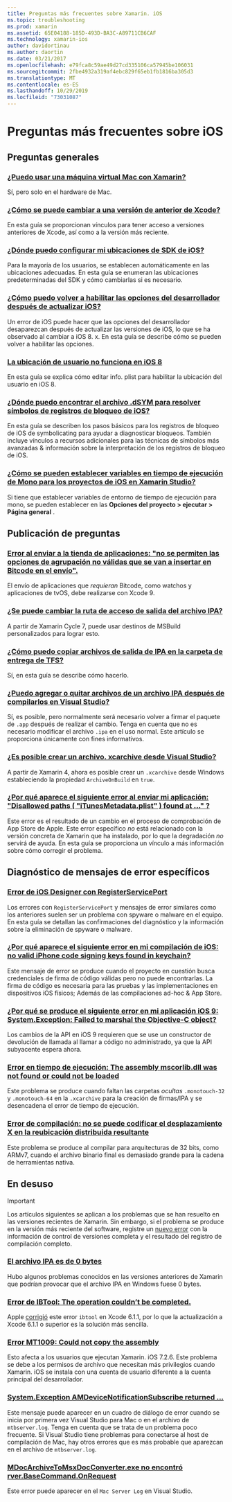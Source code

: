 ```yaml
---
title: Preguntas más frecuentes sobre Xamarin. iOS
ms.topic: troubleshooting
ms.prod: xamarin
ms.assetid: 65E04188-185D-493D-BA3C-A89711CB6CAF
ms.technology: xamarin-ios
author: davidortinau
ms.author: daortin
ms.date: 03/21/2017
ms.openlocfilehash: e79fca8c59ae49d27cd335106ca57945be106031
ms.sourcegitcommit: 2fbe4932a319af4ebc829f65eb1fb1816ba305d3
ms.translationtype: MT
ms.contentlocale: es-ES
ms.lasthandoff: 10/29/2019
ms.locfileid: "73031087"
---
```

# <a name="ios-frequently-asked-questions"></a>Preguntas más frecuentes sobre iOS

## <a name="general-questions"></a>Preguntas generales

### <a name="can-i-use-a-mac-vm-with-xamarinmac-vmmd"></a>[¿Puedo usar una máquina virtual Mac con Xamarin?](mac-vm.md)
Sí, pero solo en el hardware de Mac.

### <a name="how-can-i-downgrade-xcodedowngrade-xcodemd"></a>[¿Cómo se puede cambiar a una versión de anterior de Xcode?](downgrade-xcode.md)
En esta guía se proporcionan vínculos para tener acceso a versiones anteriores de Xcode, así como a la versión más reciente.

### <a name="where-can-i-set-my-ios-sdk-locationsios-sdkmd"></a>[¿Dónde puedo configurar mi ubicaciones de SDK de iOS?](ios-sdk.md)
Para la mayoría de los usuarios, se establecen automáticamente en las ubicaciones adecuadas. En esta guía se enumeran las ubicaciones predeterminadas del SDK y cómo cambiarlas si es necesario.

### <a name="how-can-i-reenable-developer-options-after-updating-iosupdate-developer-optionsmd"></a>[¿Cómo puedo volver a habilitar las opciones del desarrollador después de actualizar iOS?](update-developer-options.md)
Un error de iOS puede hacer que las opciones del desarrollador desaparezcan después de actualizar las versiones de iOS, lo que se ha observado al cambiar a iOS 8. x. En esta guía se describe cómo se pueden volver a habilitar las opciones.

### <a name="user-location-not-working-in-ios-8ios8-user-locationmd"></a>[La ubicación de usuario no funciona en iOS 8](ios8-user-location.md)
En esta guía se explica cómo editar info. plist para habilitar la ubicación del usuario en iOS 8.

### <a name="where-can-i-find-the-dsym-file-to-symbolicate-ios-crash-logssymbolicate-ios-crashmd"></a>[¿Dónde puedo encontrar el archivo .dSYM para resolver símbolos de registros de bloqueo de iOS?](symbolicate-ios-crash.md)
En esta guía se describen los pasos básicos para los registros de bloqueo de iOS de symbolicating para ayudar a diagnosticar bloqueos. También incluye vínculos a recursos adicionales para las técnicas de símbolos más avanzadas & información sobre la interpretación de los registros de bloqueo de iOS.

### <a name="how-do-i-set-mono-runtime-environment-variables-for-ios-projects-in-xamarin-studioxs-mono-runtimemd"></a>[¿Cómo se pueden establecer variables en tiempo de ejecución de Mono para los proyectos de iOS en Xamarin Studio?](xs-mono-runtime.md)
Si tiene que establecer variables de entorno de tiempo de ejecución para mono, se pueden establecer en las **Opciones del proyecto > ejecutar > Página general** .

## <a name="publishing-questions"></a>Publicación de preguntas

### <a name="error-when-submitting-to-app-store-invalid-bundle---options-not-allowed-to-be-embedded-in-bitcode-are-detected-in-the-submissioninvalid-bundle-bitcodemd"></a>[Error al enviar a la tienda de aplicaciones: "no se permiten las opciones de agrupación no válidas que se van a insertar en Bitcode en el envío".](invalid-bundle-bitcode.md)

El envío de aplicaciones que _requieran_ Bitcode, como watchos y aplicaciones de tvOS, debe realizarse con Xcode 9.

### <a name="can-i-change-the-output-path-of-the-ipa-fileipa-output-pathmd"></a>[¿Se puede cambiar la ruta de acceso de salida del archivo IPA?](ipa-output-path.md)
A partir de Xamarin Cycle 7, puede usar destinos de MSBuild personalizados para lograr esto.

### <a name="how-can-i-copy-ipa-output-files-to-the-tfs-drop-folderipa-tfsmd"></a>[¿Cómo puedo copiar archivos de salida de IPA en la carpeta de entrega de TFS?](ipa-tfs.md)
Sí, en esta guía se describe cómo hacerlo.

### <a name="can-i-add-files-to-or-remove-files-from-an-ipa-file-after-building-it-in-visual-studiomodify-ipamd"></a>[¿Puedo agregar o quitar archivos de un archivo IPA después de compilarlos en Visual Studio?](modify-ipa.md)
Sí, es posible, pero normalmente será necesario volver a firmar el paquete de `.app` después de realizar el cambio. Tenga en cuenta que no es necesario modificar el archivo `.ipa` en el uso normal. Este artículo se proporciona únicamente con fines informativos.

### <a name="is-it-possible-to-create-a-xcarchive-archive-from-visual-studiocreate-xcarchivemd"></a>[¿Es posible crear un archivo. xcarchive desde Visual Studio?](create-xcarchive.md)
A partir de Xamarin 4, ahora es posible crear un `.xcarchive` desde Windows estableciendo la propiedad `ArchiveOnBuild` en `true`.

### <a name="why-does-my-app-submission-fail-with-disallowed-paths--itunesmetadataplist--found-at--itunesmetadata-disallowed-pathsmd"></a>[¿Por qué aparece el siguiente error al enviar mi aplicación: "Disallowed paths ( "iTunesMetadata.plist" ) found at ..." ?](itunesmetadata-disallowed-paths.md)
Este error es el resultado de un cambio en el proceso de comprobación de App Store de Apple. Este error específico _no_ está relacionado con la versión concreta de Xamarin que ha instalado, por lo que la degradación _no_ servirá de ayuda. En esta guía se proporciona un vínculo a más información sobre cómo corregir el problema.

## <a name="diagnosing-specific-error-messages"></a>Diagnóstico de mensajes de error específicos

### <a name="ios-designer-error-with-registerserviceporterror-registerserviceportmd"></a>[Error de iOS Designer con RegisterServicePort](error-registerserviceport.md)
Los errores con `RegisterServicePort` y mensajes de error similares como los anteriores suelen ser un problema con spyware o malware en el equipo. En esta guía se detallan las confirmaciones del diagnóstico y la información sobre la eliminación de spyware o malware.

### <a name="why-does-my-ios-build-fail-with-no-valid-iphone-code-signing-keys-found-in-keychainno-codesigning-keysmd"></a>[¿Por qué aparece el siguiente error en mi compilación de iOS: no valid iPhone code signing keys found in keychain?](no-codesigning-keys.md)
Este mensaje de error se produce cuando el proyecto en cuestión busca credenciales de firma de código válidas pero no puede encontrarlas. La firma de código es necesaria para las pruebas y las implementaciones en dispositivos iOS físicos; Además de las compilaciones ad-hoc & App Store.

### <a name="why-does-my-ios-9-app-fail-with-systemexception-failed-to-marshal-the-objective-c-objectexception-marshal-obj-cmd"></a>[¿Por qué se produce el siguiente error en mi aplicación iOS 9: System.Exception: Failed to marshal the Objective-C object?](exception-marshal-obj-c.md)
Los cambios de la API en iOS 9 requieren que se use un constructor de devolución de llamada al llamar a código no administrado, ya que la API subyacente espera ahora.

### <a name="runtime-error-the-assembly-mscorlibdll-was-not-found-or-could-not-be-loadederror-mscorlib-not-foundmd"></a>[Error en tiempo de ejecución: The assembly mscorlib.dll was not found or could not be loaded](error-mscorlib-not-found.md)
Este problema se produce cuando faltan las carpetas *ocultas* `.monotouch-32` y `.monotouch-64` en la `.xcarchive` para la creación de firmas/IPA y se desencadena el error de tiempo de ejecución.

### <a name="compile-error-can-not-encode-offset-x-in-resulting-scattered-relocationerror-encode-offset-scattered-relocationmd"></a>[Error de compilación: no se puede codificar el desplazamiento X en la reubicación distribuida resultante](error-encode-offset-scattered-relocation.md)
Este problema se produce al compilar para arquitecturas de 32 bits, como ARMv7, cuando el archivo binario final es demasiado grande para la cadena de herramientas nativa.

## <a name="deprecated"></a>En desuso

> [!IMPORTANT]
> Los artículos siguientes se aplican a los problemas que se han resuelto en las versiones recientes de Xamarin. Sin embargo, si el problema se produce en la versión más reciente del software, registre un [nuevo error](~/cross-platform/troubleshooting/questions/howto-file-bug.md) con la información de control de versiones completa y el resultado del registro de compilación completo.

### <a name="ipa-file-is-0-bytesipa-zero-bytesmd"></a>[El archivo IPA es de 0 bytes](ipa-zero-bytes.md)
Hubo algunos problemas conocidos en las versiones anteriores de Xamarin que podrían provocar que el archivo IPA en Windows fuese 0 bytes.

### <a name="ibtool-error-the-operation-couldnt-be-completederror-ibtoolmd"></a>[Error de IBTool: The operation couldn’t be completed.](error-ibtool.md)
Apple [corrigió](https://developer.apple.com/library/ios/releasenotes/DeveloperTools/RN-Xcode/Chapters/xc6_release_notes.html) este error `ibtool` en Xcode 6.1.1, por lo que la actualización a Xcode 6.1.1 o superior es la solución más sencilla.

### <a name="error-mt1009-could-not-copy-the-assemblyerror-mt1009md"></a>[Error MT1009: Could not copy the assembly](error-mt1009.md)
Esto afecta a los usuarios que ejecutan Xamarin. iOS 7.2.6. Este problema se debe a los permisos de archivo que necesitan más privilegios cuando Xamarin. iOS se instala con una cuenta de usuario diferente a la cuenta principal del desarrollador.

### <a name="systemexception-amdevicenotificationsubscribe-returned-exception-amddevicenotificationsubscribemd"></a>[System.Exception AMDeviceNotificationSubscribe returned ...](exception-amddevicenotificationsubscribe.md)
Este mensaje puede aparecer en un cuadro de diálogo de error cuando se inicia por primera vez Visual Studio para Mac o en el archivo de `mtbserver.log`. Tenga en cuenta que se trata de un problema poco frecuente. Si Visual Studio tiene problemas para conectarse al host de compilación de Mac, hay otros errores que es más probable que aparezcan en el archivo de `mtbserver.log`.

### <a name="mdocarchivetomsxdocconverterexe-not-found-rverbasecommandonrequestmdocarchivetomsxdocconverter-not-foundmd"></a>[MDocArchiveToMsxDocConverter.exe no encontró rver.BaseCommand.OnRequest](mdocarchivetomsxdocconverter-not-found.md)
Este error puede aparecer en el `Mac Server Log` en Visual Studio.
